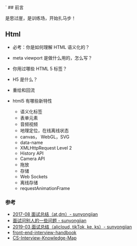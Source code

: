 ` ## 前言

是思过崖，是训练场，开始扎马步！

## Html

- 必考：你是如何理解 HTML 语义化的？
- meta viewport 是做什么用的，怎么写？
- 你用过哪些 HTML 5 标签？
- H5 是什么？
- 重绘和回流

- html5 有哪些新特性
  - 语义化标签
  - 表单元素
  - 音频视频
  - 地理定位，在线离线状态
  - canvas， WebGL，SVG
  - data-name
  - XMLHttpRequest Level 2
  - History API
  - Camera API
  - 拖放
  - 存储
  - Web Sockets
  - 离线存储
  - requestAnimationFrame

### 参考

- [2017-08 面试总结（at,dm）- sunyongjian ](https://github.com/sunyongjian/blog/issues/32)
- [面试问别人的一些问题 - sunyongjian ](https://github.com/sunyongjian/blog/issues/24)
- [2019-03 面试总结（alicloud, tikTok, ke, ks）- sunyongjian ](https://github.com/sunyongjian/blog/issues/41)
- [front-end-interview-handbook](https://github.com/yangshun/front-end-interview-handbook/blob/master/Translations/Chinese/README.md)
- [CS-Interview-Knowledge-Map](https://github.com/InterviewMap/CS-Interview-Knowledge-Map)
